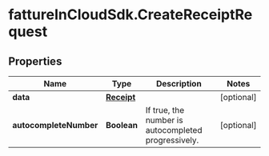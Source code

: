# fattureInCloudSdk.CreateReceiptRequest

## Properties

Name | Type | Description | Notes
------------ | ------------- | ------------- | -------------
**data** | [**Receipt**](Receipt.md) |  | [optional] 
**autocompleteNumber** | **Boolean** | If true, the number is autocompleted progressively. | [optional] 



